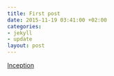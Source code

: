 ```yaml
---
title: First post
date: 2015-11-19 03:41:00 +02:00
categories:
- jekyll
- update
layout: post
---
```


[Inception](https://manage.siteleaf.com/)

